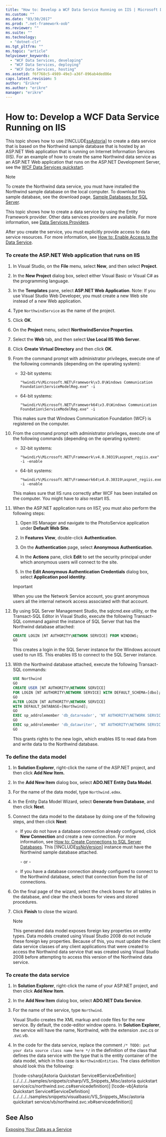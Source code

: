 ```yaml
---
title: "How to: Develop a WCF Data Service Running on IIS | Microsoft Docs"
ms.custom: ""
ms.date: "03/30/2017"
ms.prod: ".net-framework-oob"
ms.reviewer: ""
ms.suite: ""
ms.technology: 
  - "dotnet-clr"
ms.tgt_pltfrm: ""
ms.topic: "article"
helpviewer_keywords: 
  - "WCF Data Services, developing"
  - "WCF Data Services, deploying"
  - "WCF Data Services, hosting"
ms.assetid: f6f768c5-4989-49e3-a36f-896ab4ded86e
caps.latest.revision: 5
author: "Erikre"
ms.author: "erikre"
manager: "erikre"
---
```

# How to: Develop a WCF Data Service Running on IIS
This topic shows how to use [!INCLUDE[ssAstoria](../../../../includes/ssastoria-md.md)] to create a data service that is based on the Northwind sample database that is hosted by an ASP.NET Web application that is running on Internet Information Services (IIS). For an example of how to create the same Northwind data service as an ASP.NET Web application that runs on the ASP.NET Development Server, see the [WCF Data Services quickstart](../../../../docs/framework/data/wcf/quickstart-wcf-data-services.md).  
  
> [!NOTE]
>  To create the Northwind data service, you must have installed the Northwind sample database on the local computer. To download this sample database, see the download page, [Sample Databases for SQL Server](http://go.microsoft.com/fwlink/?linkid=24758).  
  
 This topic shows how to create a data service by using the Entity Framework provider. Other data services providers are available. For more information, see [Data Services Providers](../../../../docs/framework/data/wcf/data-services-providers-wcf-data-services.md).  
  
 After you create the service, you must explicitly provide access to data service resources. For more information, see [How to: Enable Access to the Data Service](../../../../docs/framework/data/wcf/how-to-enable-access-to-the-data-service-wcf-data-services.md).  
  
### To create the ASP.NET Web application that runs on IIS  
  
1.  In Visual Studio, on the **File** menu, select **New**, and then select **Project**.  
  
2.  In the **New Project** dialog box, select either Visual Basic or Visual C# as the programming language.  
  
3.  In the **Templates** pane, select **ASP.NET Web Application**. Note: If you use Visual Studio Web Developer, you must create a new Web site instead of a new Web application.  
  
4.  Type `NorthwindService` as the name of the project.  
  
5.  Click **OK**.  
  
6.  On the **Project** menu, select **NorthwindService Properties**.  
  
7.  Select the **Web** tab, and then select **Use Local IIS Web Server**.  
  
8.  Click **Create Virtual Directory** and then click **OK**.  
  
9. From the command prompt with administrator privileges, execute one of the following commands (depending on the operating system):  
  
    -   32-bit systems:  
  
        ```console
        "%windir%\Microsoft.NET\Framework\v3.0\Windows Communication Foundation\ServiceModelReg.exe" -i  
        ```  
  
    -   64-bit systems:  
  
        ```console
        "%windir%\Microsoft.NET\Framework64\v3.0\Windows Communication Foundation\ServiceModelReg.exe" -i  
        ```  
  
     This makes sure that Windows Communication Foundation (WCF) is registered on the computer.  
  
10. From the command prompt with administrator privileges, execute one of the following commands (depending on the operating system):  
  
    -   32-bit systems:  
  
        ```console
        "%windir%\Microsoft.NET\Framework\v4.0.30319\aspnet_regiis.exe" -i -enable  
        ```  
  
    -   64-bit systems:  
  
        ```console
        "%windir%\Microsoft.NET\Framework64\v4.0.30319\aspnet_regiis.exe" -i -enable  
        ```  
  
     This makes sure that IIS runs correctly after WCF has been installed on the computer. You might have to also restart IIS.  
  
11. When the ASP.NET application runs on IIS7, you must also perform the following steps:  
  
    1.  Open IIS Manager and navigate to the PhotoService application under **Default Web Site**.  
  
    2.  In **Features View**, double-click **Authentication**.  
  
    3.  On the **Authentication** page, select **Anonymous Authentication**.  
  
    4.  In the **Actions** pane, click **Edit** to set the security principal under which anonymous users will connect to the site.  
  
    5.  In the **Edit Anonymous Authentication Credentials** dialog box, select **Application pool identity**.  
  
    > [!IMPORTANT]
    >  When you use the Network Service account, you grant anonymous users all the internal network access associated with that account.  
  
12. By using SQL Server Management Studio, the sqlcmd.exe utility, or the Transact-SQL Editor in Visual Studio, execute the following Transact-SQL command against the instance of SQL Server that has the Northwind database attached:  
  
    ```sql  
    CREATE LOGIN [NT AUTHORITY\NETWORK SERVICE] FROM WINDOWS;  
    GO   
    ```  
  
     This creates a login in the SQL Server instance for the Windows account used to run IIS. This enables IIS to connect to the SQL Server instance.  
  
13. With the Northwind database attached, execute the following Transact-SQL commands:  
  
    ```sql  
    USE Northwind  
    GO  
    CREATE USER [NT AUTHORITY\NETWORK SERVICE]   
    FOR LOGIN [NT AUTHORITY\NETWORK SERVICE] WITH DEFAULT_SCHEMA=[dbo];  
    GO  
    ALTER LOGIN [NT AUTHORITY\NETWORK SERVICE]   
    WITH DEFAULT_DATABASE=[Northwind];   
    GO  
    EXEC sp_addrolemember 'db_datareader', 'NT AUTHORITY\NETWORK SERVICE'  
    GO  
    EXEC sp_addrolemember 'db_datawriter', 'NT AUTHORITY\NETWORK SERVICE'  
    GO   
    ```  
  
     This grants rights to the new login, which enables IIS to read data from and write data to the Northwind database.  
  
### To define the data model  
  
1.  In **Solution Explorer**, right-click the name of the ASP.NET project, and then click **Add New Item.**  
  
2.  In the **Add New Item** dialog box, select **ADO.NET Entity Data Model**.  
  
3.  For the name of the data model, type `Northwind.edmx`.  
  
4.  In the Entity Data Model Wizard, select **Generate from Database**, and then click **Next**.  
  
5.  Connect the data model to the database by doing one of the following steps, and then click **Next**:  
  
    -   If you do not have a database connection already configured, click **New Connection** and create a new connection. For more information, see [How to: Create Connections to SQL Server Databases](http://go.microsoft.com/fwlink/?LinkId=123631). This [!INCLUDE[ssNoVersion](../../../../includes/ssnoversion-md.md)] instance must have the Northwind sample database attached.  
  
         \- or -  
  
    -   If you have a database connection already configured to connect to the Northwind database, select that connection from the list of connections.  
  
6.  On the final page of the wizard, select the check boxes for all tables in the database, and clear the check boxes for views and stored procedures.  
  
7.  Click **Finish** to close the wizard.  
  
    > [!NOTE]
    >  This generated data model exposes foreign key properties on entity types. Data models created using Visual Studio 2008 do not include these foreign key properties. Because of this, you must update the client data service classes of any client applications that were created to access the Northwind data service that was created using Visual Studio 2008 before attempting to access this version of the Northwind data service.  
  
### To create the data service  
  
1.  In **Solution Explorer**, right-click the name of your ASP.NET project, and then click **Add New Item**.  
  
2.  In the **Add New Item** dialog box, select **ADO.NET Data Service**.  
  
3.  For the name of the service, type `Northwind`.  
  
     Visual Studio creates the XML markup and code files for the new service. By default, the code-editor window opens. In **Solution Explorer**, the service will have the name, Northwind, with the extension .svc.cs or .svc.vb.  
  
4.  In the code for the data service, replace the comment `/* TODO: put your data source class name here */` in the definition of the class that defines the data service with the type that is the entity container of the data model, which in this case is `NorthwindEntities`. The class definition should look this the following:  
  
     [!code-csharp[Astoria Quickstart Service#ServiceDefinition](../../../../samples/snippets/csharp/VS_Snippets_Misc/astoria quickstart service/cs/northwind.svc.cs#servicedefinition)]
     [!code-vb[Astoria Quickstart Service#ServiceDefinition](../../../../samples/snippets/visualbasic/VS_Snippets_Misc/astoria quickstart service/vb/northwind.svc.vb#servicedefinition)]  
  
## See Also  
 [Exposing Your Data as a Service](../../../../docs/framework/data/wcf/exposing-your-data-as-a-service-wcf-data-services.md)